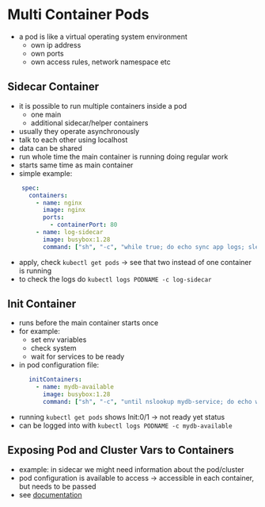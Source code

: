 # Multi Container Pods
- a pod is like a virtual operating system environment
  - own ip address
  - own ports
  - own access rules, network namespace etc

## Sidecar Container
- it is possible to run multiple containers inside a pod
  - one main
  - additional sidecar/helper containers
- usually they operate asynchronously
- talk to each other using localhost
- data can be shared
- run whole time the main container is running doing regular work
- starts same time as main container
- simple example:
```yaml
    spec:
      containers:
        - name: nginx
          image: nginx
          ports:
            - containerPort: 80
        - name: log-sidecar
          image: busybox:1.28
          command: ["sh", "-c", "while true; do echo sync app logs; sleep 20; done"]
```
- apply, check `kubectl get pods` -> see that two instead of one container is running
- to check the logs do `kubectl logs PODNAME -c log-sidecar`

## Init Container
- runs before the main container starts once
- for example:
  - set env variables
  - check system
  - wait for services to be ready
- in pod configuration file:
```yaml
      initContainers:
        - name: mydb-available
          image: busybox:1.28
          command: ["sh", "-c", "until nslookup mydb-service; do echo waiting for mydb; sleep 4; done"] #waits for mydb-service to be available
```
- running `kubectl get pods` shows Init:0/1 -> not ready yet status
- can be logged into with `kubectl logs PODNAME -c mydb-available`

## Exposing Pod and Cluster Vars to Containers
- example: in sidecar we might need information about the pod/cluster
- pod configuration is available to access -> accessible in each container, but needs to be passed
- see [documentation](https://kubernetes.io/docs/tasks/inject-data-application/environment-variable-expose-pod-information/)
